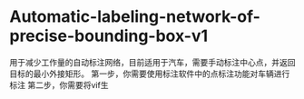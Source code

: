 # Automatic-labeling-network-of-precise-bounding-box-v1
用于减少工作量的自动标注网络，目前适用于汽车，需要手动标注中心点，并返回目标的最小外接矩形。
第一步，你需要使用标注软件中的点标注功能对车辆进行标注
第二步，你需要将vif生
